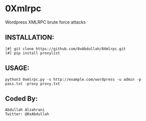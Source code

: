 # 0Xmlrpc
Wordpress XMLRPC brute force attacks
## INSTALLATION: 
```
[#] git clone https://github.com/0xAbdullah/0Xmlrpc.git
[#] pip install proxylist
```
## USAGE: 
```
python3 0xmlrpc.py -s http://example.com/wordpress -u admin -p pass.txt -proxy proxy.txt
```
## Coded By:
```
Abdullah Alzahrani
Twitter: @0xAbdullah
```
